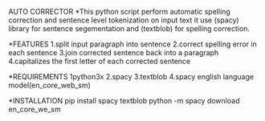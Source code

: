 AUTO CORRECTOR
 *This python script perform automatic spelling correction and sentence level tokenization on input text it use (spacy) library for sentence segementation and (textblob) for spelling correction.

*FEATURES
  1.split input paragraph into sentence
  2.correct spelling error in each sentence
  3.join corrected sentence  back into a paragraph
  4.capitalizes the first letter of each corrected sentence


*REQUIREMENTS
 1python3x
 2.spacy
 3.textblob
 4.spacy english language model(en_core_web_sm)
 

*INSTALLATION
pip install spacy textblob
python -m  spacy download en_core_we_sm


